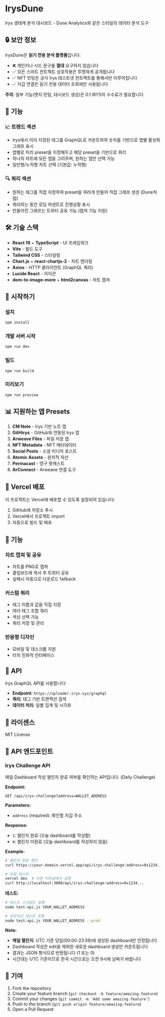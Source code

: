 # IrysDune

Irys 생태계 분석 대시보드 - Dune Analytics와 같은 스타일의 데이터 분석 도구

## 🔒 보안 정보

IrysDune은 **읽기 전용 분석 플랫폼**입니다:
- ❌ 개인키나 시드 문구를 **절대** 요구하지 않습니다
- ✅ 모든 스마트 컨트랙트 상호작용은 투명하게 공개됩니다
- ✅ NFT 민팅은 공식 Irys 테스트넷 컨트랙트를 통해서만 이루어집니다
- ✅ 지갑 연결은 읽기 전용 데이터 조회에만 사용됩니다

**주의**: 일부 기능(뱃지 민팅, 대시보드 생성)은 0.1 IRYS의 수수료가 필요합니다

## 🚀 기능

### 📈 트렌드 섹션
- Irys에서 미리 지정된 태그를 GraphQL로 카운트하여 숫자를 기반으로 앱별 활성화 그래프 표시
- 앱별로 미리 preset을 지정해두고 해당 preset을 기반으로 쿼리
- 하나의 차트에 모든 앱을 그려주며, 원하는 앱만 선택 가능
- 일반형/누적형 차트 선택 (기본값: 누적형)

### 🔍 쿼리 섹션
- 원하는 태그를 직접 지정하여 preset을 여러개 만들어 직접 그래프 생성 (Dune처럼)
- 쿼리하는 동안 로딩 퍼센트로 진행상황 표시
- 만들어진 그래프는 트위터 공유 가능 (캡쳐 기능 지원)

## 🛠️ 기술 스택

- **React 19** + **TypeScript** - UI 프레임워크
- **Vite** - 빌드 도구
- **Tailwind CSS** - 스타일링
- **Chart.js** + **react-chartjs-2** - 차트 렌더링
- **Axios** - HTTP 클라이언트 (GraphQL 쿼리)
- **Lucide React** - 아이콘
- **dom-to-image-more** + **html2canvas** - 차트 캡쳐

## 🚀 시작하기

### 설치

```bash
npm install
```

### 개발 서버 시작

```bash
npm run dev
```

### 빌드

```bash
npm run build
```

### 미리보기

```bash
npm run preview
```

## 📊 지원하는 앱 Presets

1. **CM Note** - Irys 기반 노트 앱
2. **GitHirys** - GitHub와 연동된 Irys 앱
3. **Arweave Files** - 파일 저장 앱
4. **NFT Metadata** - NFT 메타데이터
5. **Social Posts** - 소셜 미디어 포스트
6. **Atomic Assets** - 원자적 자산
7. **Permacast** - 영구 팟캐스트
8. **ArConnect** - Arweave 연결 도구

## 🔗 Vercel 배포

이 프로젝트는 Vercel에 배포할 수 있도록 설정되어 있습니다:

1. GitHub에 저장소 푸시
2. Vercel에서 프로젝트 import
3. 자동으로 빌드 및 배포

## 📱 기능

### 차트 캡쳐 및 공유
- 차트를 PNG로 캡쳐
- 클립보드에 복사 후 트위터 공유
- 실패시 자동으로 다운로드 fallback

### 커스텀 쿼리
- 태그 이름과 값을 직접 지정
- 여러 태그 조합 쿼리
- 색상 선택 가능
- 쿼리 저장 및 관리

### 반응형 디자인
- 모바일 및 데스크톱 지원
- 터치 친화적 인터페이스

## 🔧 API

Irys GraphQL API를 사용합니다:
- **Endpoint**: `https://uploader.irys.xyz/graphql`
- **쿼리**: 태그 기반 트랜잭션 검색
- **데이터 처리**: 일별 집계 및 시각화

## 📄 라이센스

MIT License

## 🔌 API 엔드포인트

### Irys Challenge API

매일 Dashboard 작성 챌린지 완료 여부를 확인하는 API입니다. (Daily Challenge)

**Endpoint:**
```
GET /api/irys-challenge?address=WALLET_ADDRESS
```

**Parameters:**
- `address` (required): 확인할 지갑 주소

**Response:**
- `1`: 챌린지 완료 (오늘 dashboard를 작성함)
- `0`: 챌린지 미완료 (오늘 dashboard를 작성하지 않음)

**Example:**
```bash
# 챌린지 완료 확인
curl https://your-domain.vercel.app/api/irys-challenge?address=0x1234...

# 로컬 테스트
vercel dev  # 다른 터미널에서 실행
curl http://localhost:3000/api/irys-challenge?address=0x1234...
```

**테스트:**
```bash
# 테스트 스크립트 실행
node test-api.js YOUR_WALLET_ADDRESS

# 프로덕션 테스트 포함
node test-api.js YOUR_WALLET_ADDRESS --prod
```

**Note:** 
- **매일 챌린지**: UTC 기준 당일(00:00-23:59)에 생성된 dashboard만 인정됩니다
- Dashboard 작성은 edit을 제외한 새로운 dashboard 생성만 카운트됩니다
- 결과는 JSON 형식으로 반환됩니다 (1 또는 0)
- 시간대는 UTC 기준이므로 한국 시간으로는 오전 9시에 날짜가 바뀝니다

## 🤝 기여

1. Fork the repository
2. Create your feature branch (`git checkout -b feature/amazing-feature`)
3. Commit your changes (`git commit -m 'Add some amazing feature'`)
4. Push to the branch (`git push origin feature/amazing-feature`)
5. Open a Pull Request
